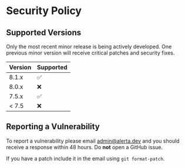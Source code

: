 # Security Policy

## Supported Versions

Only the most recent minor release is being actively developed. One
previous minor version will receive critical patches and security fixes.

| Version | Supported          |
| ------- | ------------------ |
| 8.1.x   | :white_check_mark: |
| 8.0.x   | :x:                |
| 7.5.x   | :white_check_mark: |
| < 7.5   | :x:                |

## Reporting a Vulnerability

To report a vulnerability please email admin@alerta.dev and you should
receive a response within 48 hours. Do **not** open a GitHub issue.

If you have a patch include it in the email using `git format-patch`.


